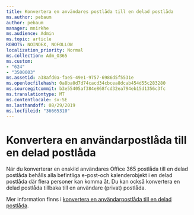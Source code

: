```yaml
---
title: Konvertera en användares postlåda till en delad postlåda
ms.author: pebaum
author: pebaum
manager: mnirkhe
ms.audience: Admin
ms.topic: article
ROBOTS: NOINDEX, NOFOLLOW
localization_priority: Normal
ms.collection: Adm_O365
ms.custom:
- "624"
- "3500003"
ms.assetid: a38afd0a-fae5-49e1-9757-6986d5f5531e
ms.openlocfilehash: 0a8ba0d7d74cacd34cbcea8dcab454d55c283280
ms.sourcegitcommit: b3e55405af384e868fcd32ea794eb15d1356c3fc
ms.translationtype: MT
ms.contentlocale: sv-SE
ms.lasthandoff: 08/29/2019
ms.locfileid: "36665310"
---
```

# <a name="convert-a-user-mailbox-to-a-shared-mailbox"></a>Konvertera en användarpostlåda till en delad postlåda

När du konverterar en enskild användares Office 365 postlåda till en delad postlåda behålls alla befintliga e-post-och kalenderobjekt i en delad postlåda där flera personer kan komma åt. Du kan också konvertera en delad postlåda tillbaka till en användare (privat) postlåda.
  
Mer information finns i [konvertera en användarpostlåda till en delad postlåda](https://docs.microsoft.com/office365/admin/email/convert-user-mailbox-to-shared-mailbox).
  